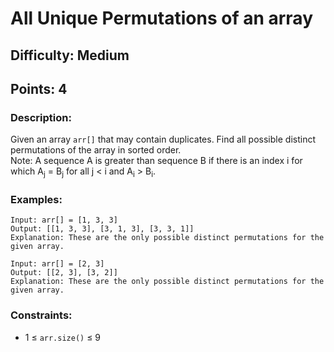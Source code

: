 # All Unique Permutations of an array
## Difficulty: Medium
## Points: 4
### Description:
Given an array `arr[]` that may contain duplicates. Find all possible distinct permutations of the array in sorted order.  
Note: A sequence A is greater than sequence B if there is an index i for which A<sub>j</sub> = B<sub>j</sub> for all j < i and A<sub>i</sub> > B<sub>i</sub>.

### Examples:
```
Input: arr[] = [1, 3, 3]
Output: [[1, 3, 3], [3, 1, 3], [3, 3, 1]]
Explanation: These are the only possible distinct permutations for the given array.
```
```
Input: arr[] = [2, 3]
Output: [[2, 3], [3, 2]]
Explanation: These are the only possible distinct permutations for the given array.
```
### Constraints:
- 1 ≤ `arr.size()` ≤ 9